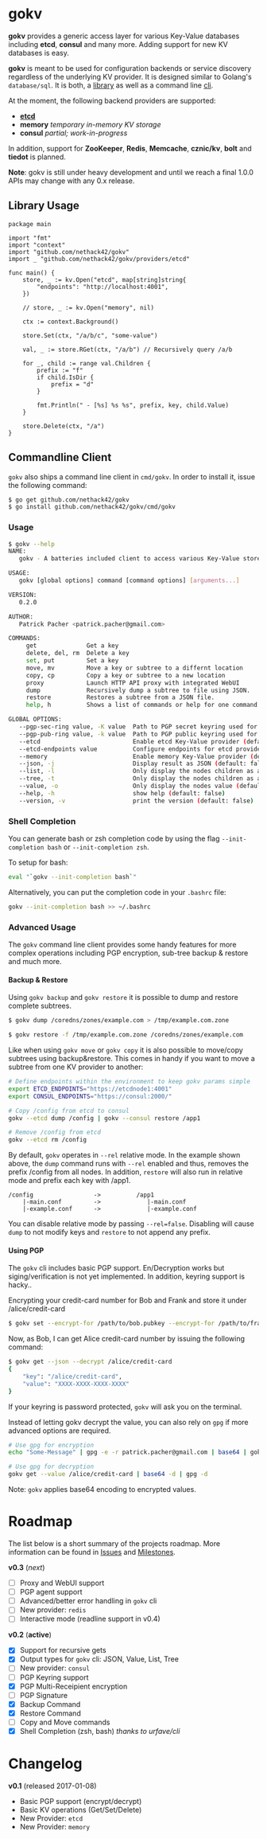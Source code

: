 # gokv

**gokv** provides a generic access layer for various Key-Value databases including
**etcd**, **consul** and many more. Adding support for new KV databases is easy.

**gokv** is meant to be used for configuration backends or service discovery 
regardless of the underlying KV provider. It is designed similar to Golang's
`database/sql`. It is both, a [library](#Library-Usage) as 
well as a command line [cli](#Commandline-Client).

At the moment, the following backend providers are supported:

- **[etcd](providers/etcd/README.md)**
- **memory** *temporary in-memory KV storage*
- **consul** *partial; work-in-progress*

In addition, support for **ZooKeeper**, **Redis**, **Memcache**, **cznic/kv**,
**bolt** and **tiedot** is planned.

**Note**: gokv is still under heavy development and until we reach a final 1.0.0
APIs may change with any 0.x release.

## Library Usage

```golang
package main

import "fmt"
import "context"
import "github.com/nethack42/gokv"
import _ "github.com/nethack42/gokv/providers/etcd"

func main() {
    store, _ := kv.Open("etcd", map[string]string{
        "endpoints": "http://localhost:4001",
    })

    // store, _ := kv.Open("memory", nil)

    ctx := context.Background()

    store.Set(ctx, "/a/b/c", "some-value")

    val, _ := store.RGet(ctx, "/a/b") // Recursively query /a/b

    for _, child := range val.Children {
        prefix := "f"
        if child.IsDir {
            prefix = "d" 
        }

        fmt.Println(" - [%s] %s %s", prefix, key, child.Value)
    }

    store.Delete(ctx, "/a")
}
```

## Commandline Client

`gokv` also ships a command line client in `cmd/gokv`. In order to install it,
issue the following command:

```bash
$ go get github.com/nethack42/gokv
$ go install github.com/nethack42/gokv/cmd/gokv
```

### Usage

```bash
$ gokv --help
NAME:
   gokv - A batteries included client to access various Key-Value stores

USAGE:
   gokv [global options] command [command options] [arguments...]

VERSION:
   0.2.0

AUTHOR:
   Patrick Pacher <patrick.pacher@gmail.com>

COMMANDS:
     get              Get a key
     delete, del, rm  Delete a key
     set, put         Set a key
     move, mv         Move a key or subtree to a differnt location
     copy, cp         Copy a key or subtree to a new location
     proxy            Launch HTTP API proxy with integrated WebUI
     dump             Recursively dump a subtree to file using JSON.
     restore          Restores a subtree from a JSON file.
     help, h          Shows a list of commands or help for one command

GLOBAL OPTIONS:
   --pgp-sec-ring value, -K value  Path to PGP secret keyring used for decryption and signing (default: "~/.gnupg/secring.gpg")
   --pgp-pub-ring value, -k value  Path to PGP public keyring used for encryption and signature verification (default: "~/.gnupg/pubring.gpg")
   --etcd                          Enable etcd Key-Value provider (default: true) [$USE_ETCD]
   --etcd-endpoints value          Configure endpoints for etcd provider (default: "http://localhost:4001/") [$ETCD_ENDPOINTS]
   --memory                        Enable memory Key-Value provider (default: false) [$USE_MEMORY]
   --json, -j                      Display result as JSON (default: false)
   --list, -l                      Only display the nodes children as a list (default: false)
   --tree, -t                      Only display the nodes children as a tree (default: false)
   --value, -o                     Only display the nodes value (default: false)
   --help, -h                      show help (default: false)
   --version, -v                   print the version (default: false)
```

### Shell Completion

You can generate bash or zsh completion code by using the flag `--init-completion bash` or `--init-completion zsh`.

To setup for bash:

```bash
eval "`gokv --init-completion bash`"
```

Alternatively, you can put the completion code in your `.bashrc` file:
```bash
gokv --init-completion bash >> ~/.bashrc
```

### Advanced Usage

The `gokv` command line client provides some handy features for more complex
operations including PGP encryption, sub-tree backup & restore and much more.

#### Backup & Restore

Using `gokv backup` and `gokv restore` it is possible to dump and restore complete
subtrees. 

```bash
$ gokv dump /coredns/zones/example.com > /tmp/example.com.zone
```

```bash
$ gokv restore -f /tmp/example.com.zone /coredns/zones/example.com
```

Like when using `gokv move` or `gokv copy` it is also possible to move/copy subtrees using backup&restore.
This comes in handy if you want to move a subtree from one KV provider to another:

```bash
# Define endpoints within the environment to keep gokv params simple 
export ETCD_ENDPOINTS="https://etcdnode1:4001"
export CONSUL_ENDPOINTS="https://consul:2000/"

# Copy /config from etcd to consul
gokv --etcd dump /config | gokv --consul restore /app1

# Remove /config from etcd
gokv --etcd rm /config
```

By default, `gokv` operates in `--rel` relative mode. In the example shown above,
the `dump` command runs with `--rel` enabled and thus, removes the prefix /config
from all nodes. In addition, `restore` will also run in relative mode and prefix
each key with /app1.

```
/config                 ->          /app1
    |-main.conf         ->             |-main.conf
    |-example.conf      ->             |-example.conf
```

You can disable relative mode by passing `--rel=false`. Disabling will cause 
`dump` to not modify keys and `restore` to not append any prefix.

#### Using PGP

The `gokv` cli includes basic PGP support. En/Decryption works but siging/verification
is not yet implemented. In addition, keyring support is hacky..

Encrypting your credit-card number for Bob and Frank and store it under /alice/credit-card

```bash
$ gokv set --encrypt-for /path/to/bob.pubkey --encrypt-for /path/to/frank.pubkey /alice/credit-card "XXXX-XXXX-XXXX-XXXX"
```

Now, as Bob, I can get Alice credit-card number by issuing the following command:

```bash
$ gokv get --json --decrypt /alice/credit-card
{
    "key": "/alice/credit-card",
    "value": "XXXX-XXXX-XXXX-XXXX"
}
```

If your keyring is password protected, `gokv` will ask you on the terminal.

Instead of letting gokv decrypt the value, you can also rely on `gpg` if more
advanced options are required.

```bash
# Use gpg for encryption
echo "Some-Message" | gpg -e -r patrick.pacher@gmail.com | base64 | gokv set -f - /key/path

# Use gpg for decryption
gokv get --value /alice/credit-card | base64 -d | gpg -d
```

Note: `gokv` applies base64 encoding to encrypted values.

# Roadmap

The list below is a short summary of the projects roadmap. More information can
be found in [Issues](https://github.com/nethack42/gokv/issues) and 
[Milestones](https://github.com/nethack42/gokv/milestone).

**v0.3** (*next*)
 - [ ] Proxy and WebUI support
 - [ ] PGP agent support
 - [ ] Advanced/better error handling in `gokv` cli
 - [ ] New provider: `redis`
 - [ ] Interactive mode (readline support in v0.4)

**v0.2** (**active**)
 - [X] Support for recursive gets
 - [X] Output types for `gokv` cli: JSON, Value, List, Tree
 - [ ] New provider: `consul`
 - [ ] PGP Keyring support
 - [X] PGP Multi-Receipient encryption
 - [ ] PGP Signature
 - [X] Backup Command
 - [X] Restore Command
 - [ ] Copy and Move commands
 - [X] Shell Completion (zsh, bash) *thanks to urfave/cli*

# Changelog

**v0.1** (released 2017-01-08)
 - Basic PGP support (encrypt/decrypt)
 - Basic KV operations (Get/Set/Delete)
 - New Provider: `etcd`
 - New Provider: `memory`
